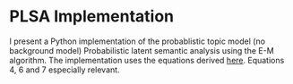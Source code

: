 # PLSA Implementation

I present a Python implementation of the probablistic topic model (no background model) Probabilistic latent semantic analysis using the E-M algorithm. The implementation uses the equations derived [here](http://times.cs.uiuc.edu/course/598f16/plsa-note.pdf). Equations 4, 6 and 7 especially relevant. 
